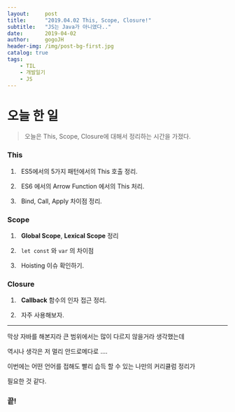 ```yaml
---
layout:     post
title:      "2019.04.02 This, Scope, Closure!"
subtitle:   "JS는 Java가 아니였다.."
date:       2019-04-02
author:     gogoJH
header-img: /img/post-bg-first.jpg
catalog: true
tags:
    - TIL
    - 개발일기
    - JS
---
```



# 오늘 한 일
> 오늘은 This, Scope, Closure에 대해서 정리하는 시간을 가졌다.

### This

1.  &nbsp; ES5에서의 5가지 패턴에서의 This 호출 정리.


2.  &nbsp; ES6 에서의 Arrow Function 에서의 This 처리.


3. &nbsp; Bind, Call, Apply 차이점 정리.


### Scope

1. &nbsp; **Global Scope**, **Lexical Scope** 정리


2. &nbsp; `let const` 와 `var` 의 차이점


3. &nbsp; Hoisting 이슈 확인하기.


### Closure

1. &nbsp; **Callback** 함수의 인자 접근 정리.


2. &nbsp;  자주 사용해보자. 

---
막상 자바를 해본지라 큰 범위에서는 많이 다르지 않을거라 생각했는데


역시나 생각은 저 멀리 안드로메다로 .... 


이번에는 어떤 언어를 접해도 빨리 습득 할 수 있는 나만의 커리큘럼 정리가


필요한 것 같다.

### 끝!
<!--stackedit_data:
eyJoaXN0b3J5IjpbODA3ODMzMzUxXX0=
-->